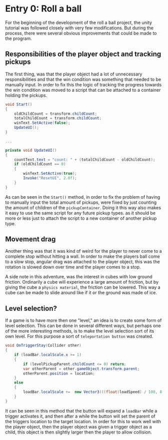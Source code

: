 # Entry 0: Roll a ball

For the beginning of the development of the roll a ball project, the unity tutorial was followed closely with very few modifications. But during the process, there were several obvious improvements that could be made to the program.

## Responsibilities of the player object and tracking pickups
The first thing, was that the player object had a lot of unnecessary responsibilities and that the win condition was something that needed to be manually input. In order to fix this the logic of tracking the progress towards the win condition was moved to a script that can be attached to a container holding the pickups.

```cs
void Start()
{
    oldChildCount = transform.childCount;
    totalChildCount = transform.childCount;
    winText.SetActive(false);
    UpdateUI();
}

...

private void UpdateUI()
{
    countText.text = "count: " + (totalChildCount - oldChildCount);
    if (oldChildCount == 0)
    {
        winText.SetActive(true);
        Invoke("ResetUI", 2.0f);
    }
}
```

As can be seen in the `Start()` method, in order to fix the problem of having to manually input the total amount of pickups, were fixed by just counting the amount of children of the `pickupContainer`. Doing it this way also makes it easy to use the same script for any future pickup types. as it should be more or less just to attach the script to a new container of another pickup type.

## Movement drag
Another thing was that it was kind of weird for the player to never come to a complete stop without hitting a wall. In order to make the players ball come to a slow stop, angular drag was attached to the player object, this was the rotation is slowed down over time and the player comes to a stop.

A side note in this adventure, was the interest in cubes with low ground friction. Ordinarily a cube will experience a large amount of friction, but by giving the cube a `physics material`, the friction can be lowered. This way a cube can be made to slide around like if it or the ground was made of ice.

## Level selection?
If a game is to have more then one "level," an idea is to create some form of level selection. This can be done in several different ways, but perhaps one of the more interesting methods, is to make the level selection sort of its own level. For this purpose a sort of `teleportation button` was created.

```cs
void OnTriggerStay(Collider other)
{
    if (loadBar.localScale.x >= 1)
    {
        if (levelPickupParent.childCount <= 0) return;
        var otherParent = other.gameObject.transform.parent;
        otherParent.position = location;
    }
    else
    {
        loadBar.localScale +=  new Vector3(((float)loadSpeed) / 100, 0, 0);
    }
}
```

It can be seen in this method that the button will expand a `loadBar` while a trigger activates it, and then after a while the button will set the parent of the triggers location to the target location. In order for this to work well with the player object, then the player object was given a trigger object as a child, this object is then slightly larger then the player to allow collision.